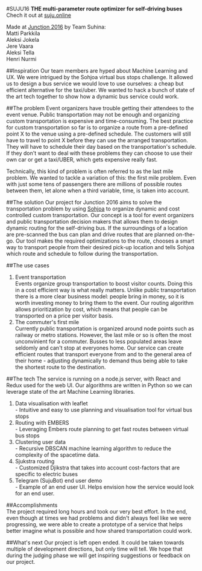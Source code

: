 #SUJU16 
**THE multi-parameter route optimizer for self-driving buses**  
Chech it out at [suju.online](https://suju.online)  

Made at [Junction 2016](httpwww.hackjunction.com) by Team Suhina:   
  Matti Parkkila  
  Aleksi Jokela  
  Jere Vaara   
  Aleksi Tella  
  Henri Nurmi

##Inspiration
Our team members are hyped about Machine Learning and UX. We were intrigued by the Sohjoa virtual bus stops challenge. It allowed us to design a bus service we would love to use ourselves: a cheap but efficient alternative for the taxi/uber. We wanted to hack a bunch of state of the art tech together to show how a dynamic bus service could work.

##The problem
Event organizers have trouble getting their attendees to the event venue. Public transportation may not be enough and organizing custom transportation is expensive and time-consuming. The best practice for custom transportation so far is to organize a route from a pre-defined point X to the venue using a pre-defined schedule. The customers will still have to travel to point X before they can use the arranged transportation. They will have to schedule their day based on the transportation's schedule. If they don't want to deal with these problems they can choose to use their own car or get a taxi/UBER, which gets expensive really fast.  
  
Technically, this kind of problem is often referred to as the last mile problem. We wanted to tackle a variation of this: the first mile problem. Even with just some tens of passengers there are millions of possible routes between them, let alone when a third variable, time, is taken into account.

##The solution
Our project for Junction 2016 aims to solve the transportation problem by using [Sohjoa](http://sohjoa.fi/) to organize dynamic and cost controlled custom transportation. Our concept is a tool for event organizers and public transportation decision makers that allows them to design dynamic routing for the self-driving bus. If the surroundings of a location are pre-scanned the bus can plan and drive routes that are planned on-the-go.  Our tool makes the required optimizations to the route, chooses a smart way to transport people from their desired pick-up location and tells Sohjoa which route and schedule to follow during the transportation. 

##The use cases  
1) Event transportation    
Events organize group transportation to boost visitor counts. Doing this in a cost efficient way is what really matters. Unlike public transportation there is a more clear business model: people bring in money, so it is worth investing money to bring them to the event. Our routing algorithm allows prioritization by cost, which means that people can be transported on a price per visitor basis.   
2) The commuter's first mile  
Currently public transportation is organized around node points such as railway or metro stations. However, the last mile or so is often the most unconvinient for a commuter. Busses to less populated areas leave seldomly and can't stop at everyones home. Our service can create efficient routes that transport everyone from and to the general area of their home - adjusting dynamically to demand thus being able to take the shortest route to the destination.  

##The tech
The service is running on a node.js server, with React and Redux used for the web UI. Our algorithms are written in Python so we can leverage state of the art Machine Learning libraries.  
1) Data visualisation with leaflet  
  \- Intuitive and easy to use planning and visualisation tool for virtual bus stops  
2) Routing with EMBERS  
  \- Leveraging Embers route planning to get fast routes between virtual bus stops  
3) Clustering user data  
  \- Recursive DBSCAN machine learning algorithm to reduce the complexity of the spacetime data.  
4) Sjukstra routing  
  \- Customized Djikstra that takes into account cost-factors that are specific to electric buses  
5) Telegram (SujuBot) end user demo  
  \- Example of an end user UI. Helps envision how the service would look for an end user.  
   
##Accomplishments  
The project required long hours and took our very best effort. In the end, even though at times we had problems and didn't always feel like we were progressing, we were able to create a prototype of a service that helps better imagine what is possible and how shared transportation could work. 

##What's next
Our project is left open ended. It could be taken towards multiple of development directions, but only time will tell. We hope that during the judging phase we will get inspiring suggestions or feedback on our project.


